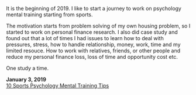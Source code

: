 It is the beginning of 2019. I like to start a journey to work on psychology mental training starting from sports. <br>

The motivation starts from problem solving of my own housing problem, so I started to work on personal finance research. I also did case study and found out that a lot of times I had issues to learn how to deal with pressures, stress, how to handle relationship, money, work, time and my limited resouce. How to work with relatives, friends, or other people and reduce my personal finance loss, loss of time and opportunity cost etc. 

One study a time. <br>

**January 3, 2019**<br>
[10 Sports Psychology Mental Training Tips](https://www.huffingtonpost.com/dr-joann-dahlkoetter/sports-psychology_b_2062354.html)<br>
